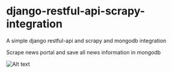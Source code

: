# django-restful-api-scrapy-integration
A simple django restful-api and scrapy and mongodb integration


Scrape news portal and save all news information in mongodb

![Alt text](/../master/scrapy.png?raw=true "TheGuardian.com")
